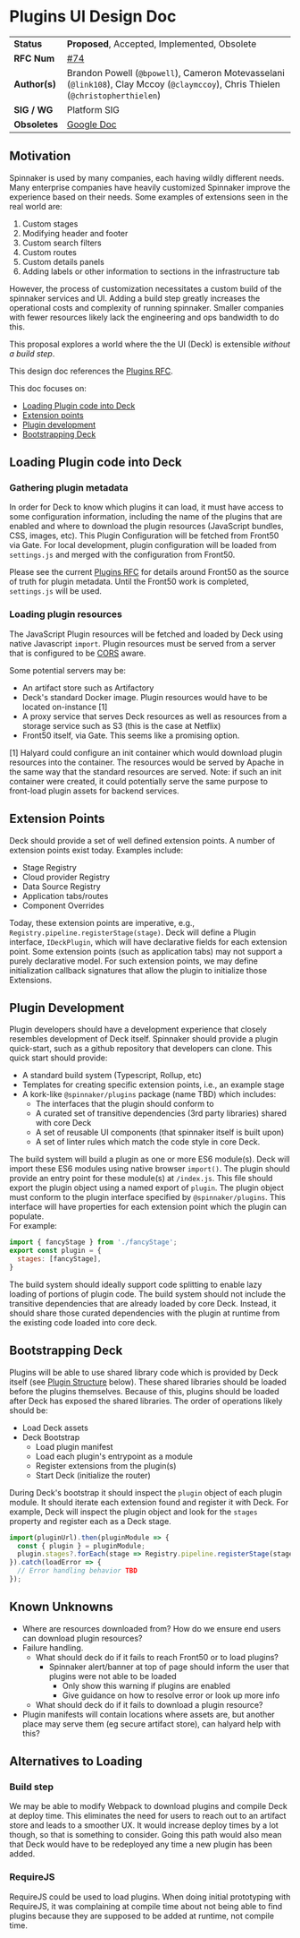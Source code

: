 
# Plugins UI Design Doc
| | |
|-|-|
| **Status** | **Proposed**, Accepted, Implemented, Obsolete |
| **RFC  Num** | [#74](https://github.com/spinnaker/community/pull/74) |
| **Author(s)** | Brandon Powell (`@bpowell`), Cameron Motevasselani (`@link108`), Clay Mccoy (`@claymccoy`), Chris Thielen (`@christopherthielen`) |
| **SIG / WG** | Platform SIG |
| **Obsoletes** | [Google Doc](https://docs.google.com/document/d/16WmRSziTJsSBZ1kuKUfVleLAYMIxmfvz/edit) |

## Motivation
Spinnaker is used by many companies, each having wildly different needs.  Many enterprise companies have heavily customized Spinnaker improve the experience based on their needs.  Some examples of extensions seen in the real world are: 

1. Custom stages
2. Modifying header and footer
3. Custom search filters
4. Custom routes
5. Custom details panels
6. Adding labels or other information to sections in the infrastructure tab
 
However, the process of customization necessitates a custom build of the spinnaker services and UI.  Adding a build step greatly increases the operational costs and complexity of running spinnaker.  Smaller companies with fewer resources likely lack the engineering and ops bandwidth to do this.

This proposal explores a world where the the UI (Deck) is extensible _without a build step_.  
  
This design doc references the [Plugins RFC](./plugins.md).

This doc focuses on:
* [Loading Plugin code into Deck](#Loading-Plugin-code-into-Deck)
* [Extension points](#Extension-Points)
* [Plugin development](#Plugin-development)
* [Bootstrapping Deck](#bootstrapping-deck)

## Loading Plugin code into Deck

### Gathering plugin metadata
In order for Deck to know which plugins it can load, it must have access to some configuration information, including the name of the plugins that are enabled and where to download the plugin resources (JavaScript bundles, CSS, images, etc).
This Plugin Configuration will be fetched from Front50 via Gate.
For local development, plugin configuration will be loaded from `settings.js` and merged with the configuration from Front50.

Please see the current [Plugins RFC](./plugins.md) for details around Front50 as the source of truth for plugin metadata.
Until the Front50 work is completed, `settings.js` will be used.

### Loading plugin resources
The JavaScript Plugin resources will be fetched and loaded by Deck using native Javascript `import`.
Plugin resources must be served from a server that is configured to be [CORS](https://developer.mozilla.org/en-US/docs/Web/HTTP/CORS) aware.

Some potential servers may be:
- An artifact store such as Artifactory
- Deck's standard Docker image.  Plugin resources would have to be located on-instance [1]
- A proxy service that serves Deck resources as well as resources from a storage service such as S3 (this is the case at Netflix)
- Front50 itself, via Gate.  This seems like a promising option.

[1] Halyard could configure an init container which would download plugin resources into the container.  The resources would be served by Apache in the same way that the standard resources are served.  Note: if such an init container were created, it could potentially serve the same purpose to front-load plugin assets for backend services.

## Extension Points

Deck should provide a set of well defined extension points.
A number of extension points exist today.
Examples include:

- Stage Registry
- Cloud provider Registry
- Data Source Registry
- Application tabs/routes
- Component Overrides

Today, these extension points are imperative, e.g., `Registry.pipeline.registerStage(stage)`.
Deck will define a Plugin interface, `IDeckPlugin`, which will have declarative fields for each extension point.
Some extension points (such as application tabs) may not support a purely declarative model.
For such extension points, we may define initialization callback signatures that allow the plugin to initialize those Extensions.

## Plugin Development

Plugin developers should have a development experience that closely resembles development of Deck itself.
Spinnaker should provide a plugin quick-start, such as a github repository that developers can clone.
This quick start should provide:

- A standard build system (Typescript, Rollup, etc)
- Templates for creating specific extension points, i.e., an example stage
- A kork-like `@spinnaker/plugins` package (name TBD) which includes:
  - The interfaces that the plugin should conform to
  - A curated set of transitive dependencies (3rd party libraries) shared with core Deck
  - A set of reusable UI components (that spinnaker itself is built upon)
  - A set of linter rules which match the code style in core Deck.

The build system will build a plugin as one or more ES6 module(s).
Deck will import these ES6 modules using native browser `import()`.
The plugin should provide an entry point for these module(s) at `/index.js`.
This file should export the plugin object using a named export of `plugin`.
The plugin object must conform to the plugin interface specified by `@spinnaker/plugins`.
This interface will have properties for each extension point which the plugin can populate.  
For example:

```js
import { fancyStage } from './fancyStage';
export const plugin = {
  stages: [fancyStage],
}
```

The build system should ideally support code splitting to enable lazy loading of portions of plugin code.
The build system should not include the transitive dependencies that are already loaded by core Deck.
Instead, it should share those curated dependencies with the plugin at runtime from the existing code loaded into core deck.

## Bootstrapping Deck
Plugins will be able to use shared library code which is provided by Deck itself (see [Plugin Structure](#plugin-structure) below).  These shared libraries should be loaded before the plugins themselves.  Because of this, plugins should be loaded after Deck has exposed the shared libraries.  The order of operations likely should be:

- Load Deck assets
- Deck Bootstrap
  - Load plugin manifest
  - Load each plugin's entrypoint as a module
  - Register extensions from the plugin(s)
  - Start Deck (initialize the router)

During Deck's bootstrap it should inspect the `plugin` object of each plugin module.
It should iterate each extension found and register it with Deck.
For example, Deck will inspect the plugin object and look for the `stages` property and register each as a Deck stage.

```js
import(pluginUrl).then(pluginModule => {
  const { plugin } = pluginModule;
  plugin.stages?.forEach(stage => Registry.pipeline.registerStage(stage);
}).catch(loadError => {
  // Error handling behavior TBD
});
```

## Known Unknowns
* Where are resources downloaded from? How do we ensure end users can download plugin resources?
* Failure handling.  
  * What should deck do if it fails to reach Front50 or to load plugins?
    * Spinnaker alert/banner at top of page should inform the user that plugins were not able to be loaded
      * Only show this warning if plugins are enabled
      * Give guidance on how to resolve error or look up more info
  * What should deck do if it fails to download a plugin resource? 
* Plugin manifests will contain locations where assets are, but another place may serve them (eg secure artifact store), can halyard help with this?

## Alternatives to Loading

### Build step
We may be able to modify Webpack to download plugins and compile Deck at deploy time. This eliminates the need for users to reach out to an artifact store and leads to a smoother UX. It would increase deploy times by a lot though, so that is something to consider. Going this path would also mean that Deck would have to be redeployed any time a new plugin has been added.

### RequireJS
RequireJS could be used to load plugins. When doing initial prototyping with RequireJS, it was complaining at compile time about not being able to find plugins because they are supposed to be added at runtime, not compile time. 
